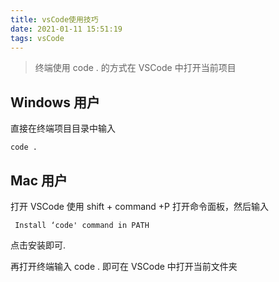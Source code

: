 ```yaml
---
title: vsCode使用技巧
date: 2021-01-11 15:51:19
tags: vsCode
---
```


> 终端使用 code . 的方式在 VSCode 中打开当前项目

## Windows 用户

直接在终端项目目录中输入

```
code .
```

## Mac 用户

打开 VSCode 使用 shift + command +P 打开命令面板，然后输入

```
 Install ‘code' command in PATH
```

点击安装即可.

再打开终端输入 code . 即可在 VSCode 中打开当前文件夹

